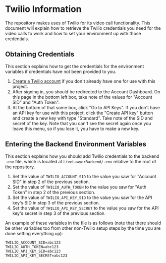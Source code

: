 # Twilio Information

The repository makes uses of Twilio for its video call functionality. This document will explain how to retrieve the Twilio credentials you need for the video calls to work and how to set your environment up with those credentials.

## Obtaining Credentials

This section explains how to get the credentials for the environment variables if credentials have not been provided to you.

1. [Create a Twilio account](https://www.twilio.com/login) if you don't already have one for use with this project.
2. After signing in, you should be redirected to the Account Dashboard. On this page in the bottom left box, take note of the values for "Account SID" and "Auth Token".
3. At the bottom of that some box, click "Go to API Keys". If you don't have an API key for use with this project, click the "Create API key" button and create a new key with type "Standard". Take note of the SID and secret of the key. Note that you can't see the secret again once you leave this menu, so if you lose it, you have to make a new key.

## Entering the Backend Environment Variables

This section explains how you should add Twilio credentials to the backend `.env` file, which is located at `LiveLawyerBackend/.env` relative to the root of the repository.

1. Set the value of `TWILIO_ACCOUNT_SID` to the value you saw for "Account SID" in step 2 of the previous section.
2. Set the value of `TWILIO_AUTH_TOKEN` to the value you saw for "Auth Token" in step 2 of the previous section.
3. Set the value of `TWILIO_API_KEY_SID` to the value you saw for the API key's SID in step 3 of the previous section.
4. Set the value of `TWILIO_API_KEY_SECRET` to the value you saw for the API key's secret in step 3 of the previous section.

An example of these variables in the file is as follows (note that there should be other variables too from other non-Twilio setup steps by the time you are done setting everything up):

```env
TWILIO_ACCOUNT_SID=abc123
TWILIO_AUTH_TOKEN=abc123
TWILIO_API_KEY_SID=abc123
TWILIO_API_KEY_SECRET=abc123
```
